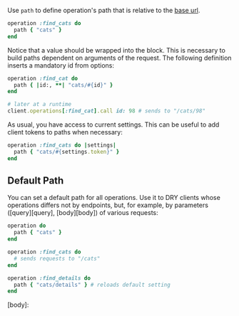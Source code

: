 Use `path` to define operation's path that is relative to the [base url][base_url].

```ruby
operation :find_cats do
  path { "cats" }
end
```

Notice that a value should be wrapped into the block. This is necessary to build paths dependent on arguments of the request. The following definition inserts a mandatory id from options:

```ruby
operation :find_cat do
  path { |id:, **| "cats/#{id}" }
end

# later at a runtime
client.operations[:find_cat].call id: 98 # sends to "/cats/98"
```

As usual, you have access to current settings. This can be useful to add client tokens to paths when necessary:

```ruby
operation :find_cats do |settings|
  path { "cats/#{settings.token}" }
end
```

## Default Path

You can set a default path for all operations. Use it to DRY clients whose operations differs not by endpoints, but, for example, by parameters ([query][query], [body][body]) of various requests:

```ruby
operation do
  path { "cats" }
end

operation :find_cats do
  # sends requests to "/cats"
end

operation :find_details do
  path { "cats/details" } # reloads default setting
end
```

[base_url]:
[query]:
[body]:
